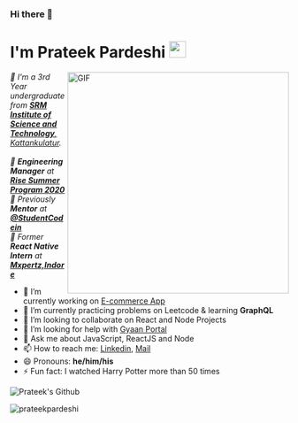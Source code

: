 ### Hi there 👋

# I'm Prateek Pardeshi&nbsp;<img src="https://media.giphy.com/media/1kTKNOKJKZNNIaabXB/giphy.gif" width="30px">




<img align="right" alt="GIF" src="https://i2.wp.com/allhtaccess.info/wp-content/uploads/2018/03/programming.gif?fit=1281%2C716&ssl=1" width="400px"/>

<p>
  <em>
    📌 I'm a 3rd Year undergraduate from <a href="https://www.srmist.edu.in/"> <b>SRM Institute of Science and Technology</b>, Kattankulatur</a>.  <br> <br>
    📌  <b>Engineering Manager</b> at <a href="https://www.risesummer2020.org/team3"> <b>Rise Summer Program 2020</b></a>  <br>
    📌  Previously <b>Mentor</b> at <a href="https://github.com/StudentCode-in"> <b>@StudentCodein</b></a>  <br>
   📌  Former <b>React Native Intern</b> at <a href="https://www.mxpertz.com/"> <b>Mxpertz,Indore</b></a>  <br>
  </em>  
</p>

- 🔭 I’m currently working on [E-commerce App](https://github.com/the-coder-dude/Product-Scanner-App)
- 🌱 I’m currently practicing problems on Leetcode & learning **GraphQL**
- 👯 I’m looking to collaborate on React and Node Projects
- 🤔 I’m looking for help with [Gyaan Portal](https://github.com/Gyaan-Portal)
- 💬 Ask me about JavaScript, ReactJS and Node
- 📫 How to reach me: [Linkedin](https://www.linkedin.com/in/prateek-pardeshi6/), [Mail](mailto:pp7073@srmist.edu.in)
- 😄 Pronouns: **he/him/his**
- ⚡ Fun fact: I watched Harry Potter more than 50 times 




![Prateek's Github](https://github-readme-stats.vercel.app/api?username=the-coder-dude&show_icons=true&hide_border=true)
<p align="left"> <img src="https://komarev.com/ghpvc/?username=the-coder-dude" alt="prateekpardeshi" /> </p>
